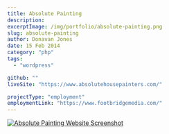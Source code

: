 ```yaml
---
title: Absolute Painting
description:
excerptImage: /img/portfolio/absolute-painting.png
slug: absolute-painting
author: Donavan Jones
date: 15 Feb 2014
category: "php"
tags:
  - "wordpress"

github: ""
liveSite: "https://www.absolutehousepainters.com/"

projectType: "employment"
employmentLink: "https://www.footbridgemedia.com/"
---
```


<a href="https://www.absolutehousepainters.com/" target="_blank" rel="noopener noreferrer">
  <img src="/img/portfolio/absolute-painting-full.png" alt="Absolute Painting Website Screenshot" />
</a>
